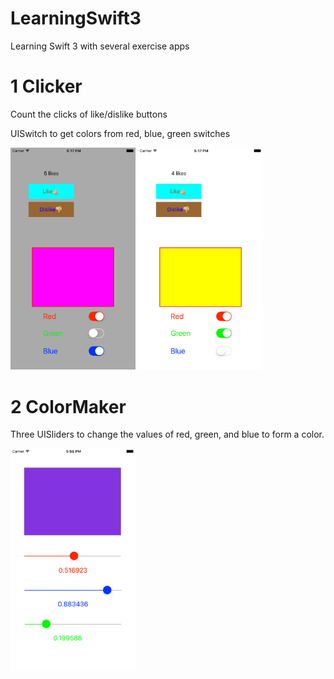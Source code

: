 # LearningSwift3
Learning Swift 3 with several exercise apps


# 1 Clicker

Count the clicks of like/dislike buttons

UISwitch to get colors from red, blue, green switches

<img src="https://github.com/yx79/LearningSwift3/blob/master/Clicker/clicker.png" width=200>
 
<img src="https://github.com/yx79/LearningSwift3/blob/master/Clicker/clicker-1.png" width=200>




# 2 ColorMaker

Three UISliders to change the values of red, green, and blue to form a color.

<img src="https://github.com/yx79/LearningSwift3/blob/master/ColorMaker/colorMaker.png" width=200>
